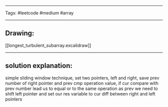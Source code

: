 

----

Tags: #leetcode #medium #array

----

## Drawing:
[[longest_turbulent_subarray.excalidraw]]

----


## solution explanation:
simple sliding window technique, set two pointers, left and right, save prev number of right pointer and prev cmp operation value, if cur compare with prev number lead us to equal or to the same operation as prev we need to shift left pointer and set our res variable to cur diff between right and left pointers
